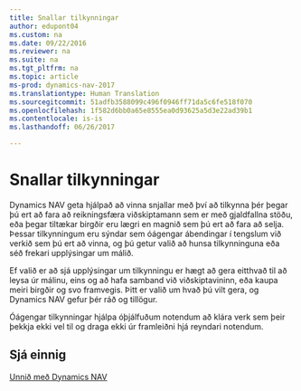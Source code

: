 ```yaml
---
title: Snallar tilkynningar
author: edupont04
ms.custom: na
ms.date: 09/22/2016
ms.reviewer: na
ms.suite: na
ms.tgt_pltfrm: na
ms.topic: article
ms-prod: dynamics-nav-2017
ms.translationtype: Human Translation
ms.sourcegitcommit: 51adfb3588099c496f0946ff71da5c6fe518f070
ms.openlocfilehash: 1f582d6bb0a65e8555ea0d93625a5d3e22ad39b1
ms.contentlocale: is-is
ms.lasthandoff: 06/26/2017

---
```


# <a name="smart-notifications"></a>Snallar tilkynningar
Dynamics NAV geta hjálpað að vinna snjallar með því að tilkynna þér þegar þú ert að fara að reikningsfæra viðskiptamann sem er með gjaldfallna stöðu, eða þegar tiltækar birgðir eru lægri en magnið sem þú ert að fara að selja. Þessar tilkynningum eru sýndar sem óágengar ábendingar í tengslum við verkið sem þú ert að vinna, og þú getur valið að hunsa tilkynninguna eða séð frekari upplýsingar um málið.  

Ef valið er að sjá upplýsingar um tilkynningu er hægt að gera eitthvað til að leysa úr málinu, eins og að hafa samband við viðskiptavininn, eða kaupa meiri birgðir og svo framvegis. Þitt er valið um hvað þú vilt gera, og Dynamics NAV gefur þér ráð og tillögur.  

Óágengar tilkynningar hjálpa óþjálfuðum notendum að klára verk sem þeir þekkja ekki vel til og draga ekki úr framleiðni hjá reyndari notendum.

## <a name="see-also"></a>Sjá einnig
[Unnið með Dynamics NAV](ui-work-product.md)

